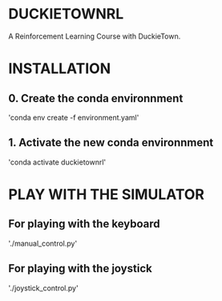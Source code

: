 # DUCKIETOWNRL
A Reinforcement Learning Course with DuckieTown.

# INSTALLATION

## 0. Create the conda environnment
'conda env create -f environment.yaml'

## 1. Activate the new conda environnment
'conda activate duckietownrl'

# PLAY WITH THE SIMULATOR
## For playing with the keyboard
'./manual_control.py'

## For playing with the joystick
'./joystick_control.py'